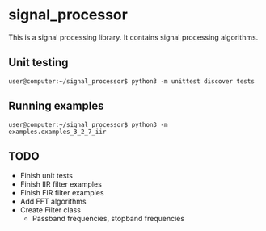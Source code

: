 # signal_processor

This is a signal processing library. It contains signal processing algorithms.

## Unit testing

```
user@computer:~/signal_processor$ python3 -m unittest discover tests
```

## Running examples
```
user@computer:~/signal_processor$ python3 -m examples.examples_3_2_7_iir
```

## TODO
- Finish unit tests
- Finish IIR filter examples
- Finish FIR filter examples
- Add FFT algorithms
- Create Filter class
	- Passband frequencies, stopband frequencies
